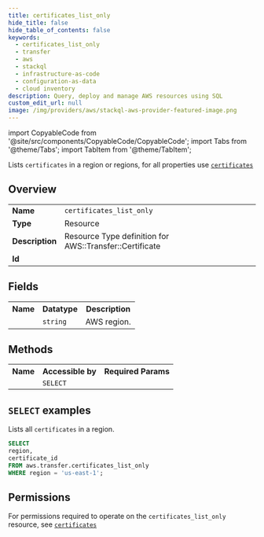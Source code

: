 ```yaml
---
title: certificates_list_only
hide_title: false
hide_table_of_contents: false
keywords:
  - certificates_list_only
  - transfer
  - aws
  - stackql
  - infrastructure-as-code
  - configuration-as-data
  - cloud inventory
description: Query, deploy and manage AWS resources using SQL
custom_edit_url: null
image: /img/providers/aws/stackql-aws-provider-featured-image.png
---
```


import CopyableCode from '@site/src/components/CopyableCode/CopyableCode';
import Tabs from '@theme/Tabs';
import TabItem from '@theme/TabItem';

Lists <code>certificates</code> in a region or regions, for all properties use <a href="/providers/aws/serviceName/certificates/"><code>certificates</code></a>

## Overview
<table><tbody>
<tr><td><b>Name</b></td><td><code>certificates_list_only</code></td></tr>
<tr><td><b>Type</b></td><td>Resource</td></tr>
<tr><td><b>Description</b></td><td>Resource Type definition for AWS::Transfer::Certificate</td></tr>
<tr><td><b>Id</b></td><td><CopyableCode code="aws.transfer.certificates_list_only" /></td></tr>
</tbody></table>

## Fields
<table><tbody><tr><th>Name</th><th>Datatype</th><th>Description</th></tr><tr><td><CopyableCode code="region" /></td><td><code>string</code></td><td>AWS region.</td></tr>
</tbody></table>

## Methods

<table><tbody>
  <tr>
    <th>Name</th>
    <th>Accessible by</th>
    <th>Required Params</th>
  </tr>
  <tr>
    <td><CopyableCode code="list_resources" /></td>
    <td><code>SELECT</code></td>
    <td><CopyableCode code="region" /></td>
  </tr>
</tbody></table>

## `SELECT` examples
Lists all <code>certificates</code> in a region.
```sql
SELECT
region,
certificate_id
FROM aws.transfer.certificates_list_only
WHERE region = 'us-east-1';
```


## Permissions

For permissions required to operate on the <code>certificates_list_only</code> resource, see <a href="/providers/aws/transfer/certificates/#permissions"><code>certificates</code></a>

